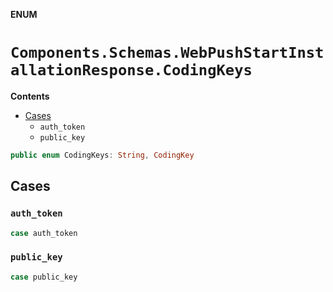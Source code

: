 **ENUM**

# `Components.Schemas.WebPushStartInstallationResponse.CodingKeys`

**Contents**

- [Cases](#cases)
  - `auth_token`
  - `public_key`

```swift
public enum CodingKeys: String, CodingKey
```

## Cases
### `auth_token`

```swift
case auth_token
```

### `public_key`

```swift
case public_key
```
